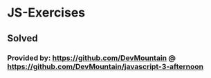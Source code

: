 # JS-Exercises 
## Solved 
### Provided by: https://github.com/DevMountain @ https://github.com/DevMountain/javascript-3-afternoon
